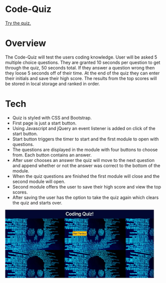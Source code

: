 # Code-Quiz

<a href="https://tomararuth.github.io/Code-Quiz/">Try the quiz.</a>

# Overview
The Code-Quiz will test the users coding knowledge. User will be asked 5 multiple choice questions. They are granted 10 seconds per question to get through the quiz, 50 seconds total. If they answer a question wrong then they loose 5 seconds off of their time. At the end of the quiz they can enter their initials and save their high score. The results from the top scores will be stored in local storage and ranked in order.  

# Tech

* Quiz is styled with CSS and Bootstrap. 
* First page is just a start button.
* Using Javascript and jQuery an event listener is added on click of the start button. 
* Start button triggers the timer to start and the first module to open with questions.  
* The questions are displayed in the module with four buttons to choose from. Each button contains an answer.
* After user chooses an answer the quiz will move to the next question and append whether or not the answer was correct to the bottom of the module.
* When the quiz questions are finished the first module will close and the second module will open.
* Second module offers the user to save their high score and view the top scores.
* After saving the user has the option to take the quiz again which clears the quiz and starts over.

<img src="./codequiz.gif">